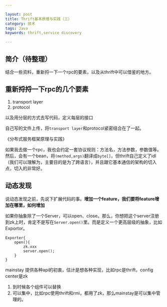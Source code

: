 ```yaml
---

layout: post
title: Thrift基本原理与实践（三）
category: 技术
tags: Java
keywords: thrift,service discovery

---
```


## 简介（待整理）

结合一些资料，重新捋一下一个rpc的要素，以及从thrift中可以借鉴的地方。

## 重新捋捋一下rpc的几个要素

1. transport layer
2. protocol

以及用分层的方式去写代码，定义每层的接口

自己写的文件上传，将`transport layer`和protocol紧密结合在了一起。

《分布式服务框架原理与实践》

如果我去做一个rpc，我也会约定一套协议规则：方法名，方法参数，参数值等。然后，会有一个bean，将`(method,args)`翻译成`byte[]`，但thrift自己定义了idl（我们可以理解为，主要目的是为了跨语言），并且跟它基本通信的架构的切入点，切入的非常好。


## 动态发现

说动态发现之前，先说下扩展代码的事。**增加一个feature，我们要将feature增加在哪里，如何增加**

如果你抽象除了一个Server，可以open、close。那么，你想把这个server注册到zk上时，肯定不是写在`Server.open()`里。而是定义一个更高层级的抽象，比如Exportor。

    Exporter{
        open(){
            zk.xxx
            server.open();
        }
    }
    
mainstay 提供各种api的初衷，估计是想各种实现，比如rpc是thrift，config center是zk

1. 到时候各个组件可以替换
2. 可以集中，比如rpc使用thrift和rmi，都用了zk，那么mainstay是可以集中管理的。